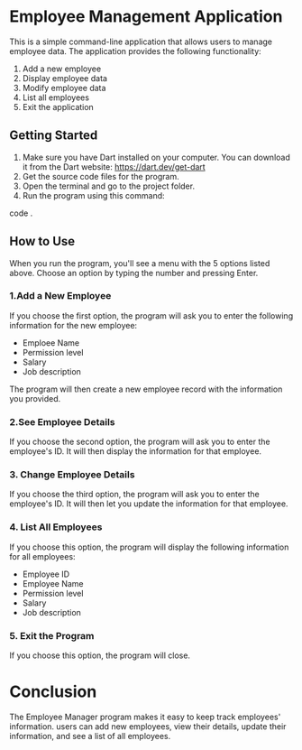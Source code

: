 # Employee Management Application

This is a simple command-line application that allows users to manage employee data. The application provides the following functionality:

1. Add a new employee
2. Display employee data
3. Modify employee data
4. List all employees
5. Exit the application

## Getting Started
1. Make sure you have Dart installed on your computer. You can download it from the Dart website: https://dart.dev/get-dart
2. Get the source code files for the program.
3. Open the terminal and go to the project folder.
4. Run the program using this command:

code .

## How to Use

When you run the program, you'll see a menu with the 5 options listed above. Choose an option by typing the number and pressing Enter.

### 1.Add a New Employee

If you choose the first option, the program will ask you to enter the following information for the new employee:

- Emploee Name
- Permission level
- Salary
- Job description

The program will then create a new employee record with the information you provided.

### 2.See Employee Details

If you choose the second option, the program will ask you to enter the employee's ID. It will then display the information for that employee.

### 3. Change Employee Details

If you choose the third option, the program will ask you to enter the employee's ID. It will then let you update the  information for that employee.

### 4. List All Employees

If you choose this option, the program will display the following information for all employees:

- Employee ID
- Employee Name
- Permission level
- Salary
- Job description

### 5. Exit the Program

If you choose this option, the program will close.

# Conclusion

The Employee Manager program makes it easy to keep track employees' information. users can add new employees, view their details, update their information, and see a list of all employees.